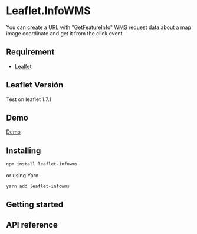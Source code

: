 # Leaflet.InfoWMS

You can create a URL with "GetFeatureInfo" WMS request data about a map image coordinate and get it from the click event

## Requirement

-   [Lealfet](https://leafletjs.com/)

## Leaflet Versión

Test on leaflet 1.7.1

## Demo

[Demo](https://luisbello30.github.io/Leaflet.InfoWMS)

## Installing

```bash
npm install leaflet-infowms
```

or using Yarn

```bash
yarn add leaflet-infowms
```

## Getting started

## API reference
